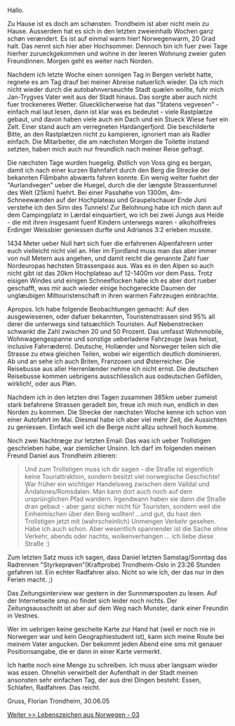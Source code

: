 <html><body><p>Hallo.

Zu Hause ist es doch am schønsten. Trondheim ist aber nicht mein zu Hause. Ausserdem hat es sich in den letzten zweieinhalb Wochen ganz schøn verændert. Es ist auf einmal warm hier! Norwegenwarm, 20 Grad halt. Das nennt sich hier aber Hochsommer. Dennoch bin ich fuer zwei Tage hierher zurueckgekommen und wohne in der leeren Wohnung zweier guten Freundinnen. Morgen geht es weiter nach Norden.

Nachdem ich letzte Woche einen sonnigen Tag in Bergen verlebt hatte, regnete es am Tag drauf bei meiner Abreise natuerlich wieder. Da ich mich nicht wieder durch die autobahnverseuchte Stadt quælen wollte, fuhr mich Jan-Trygves Vater weit aus der Stadt hinaus. Das sorgte aber auch nicht fuer trockeneres Wetter. Gluecklicherweise hat das "Statens vegvesen" - einfach mal laut lesen, dann ist klar was es bedeutet - viele Rastplætze gebaut, und davon haben viele auch ein Dach und ein Stueck Wiese fuer ein Zelt. Einer stand auch am verregneten Hardangerfjord. Die beschilderte Bitte, an den Rastplætzen nicht zu kampieren, ignoriert man als Radler einfach. Die Mitarbeiter, die am næchsten Morgen die Toilette instand setzten, haben mich auch nur freundlich nach meiner Reise gefragt.

Die næchsten Tage wurden huegelig. Østlich von Voss ging es bergan, damit ich nach einer kurzen Bahnfahrt durch den Berg die Strecke der bekannten Flåmbahn abwærts fahren konnte. Ein wenig weiter fuehrt der "Aurlandvegen" ueber die Huegel, durch die der længste Strassentunnel des Welt (25km) fuehrt. Bei einer Passhøhe von 1300m, 4m-Schneewænden auf der Hochplateau und Graupelschauer Ende Juni verstehe ich den Sinn des Tunnels! Zur Belohnung habe ich mich dann auf dem Campingplatz in Lærdal einquartiert, wo ich bei zwei Jungs aus Heide - die mit ihren insgesamt fuenf Kindern unterwegs waren - alkoholfreies Erdinger Weissbier geniessen durfte und Adrianos 3:2 erleben musste.

1434 Meter ueber Null hørt sich fuer die erfahrenen Alpenfahrern unter euch vielleicht nicht viel an. Hier im Fjordland muss man das aber immer von null Metern aus angehen, und damit reicht die genannte Zahl fuer Nordeuropas høchsten Strassenpass aus. Was es in den Alpen so auch nicht gibt ist das 20km Hochplateao auf 12-1400m vor dem Pass. Trotz eisigen Windes und einigen Schneeflocken habe ich es aber dort rueber geschafft, was mir auch wieder einige hochgereckte Daumen der unglæubigen Mittouristenschaft in ihren warmen Fahrzeugen einbrachte.

Apropos. Ich habe folgende Beobachtungen gemacht: Auf den ausgewiesenen, oder dafuer bekannten, Touristenstrassen sind 95% all derer die unterwegs sind tatsæchlich Touristen. Auf Nebenstrecken schwankt die Zahl zwischen 20 und 50 Prozent. Das umfasst Wohnmobile, Wohnwagengespanne und sonstige ueberladene Fahrzeuge (was heisst, inclusive Fahrrædern). Deutsche, Hollænder und Norweger teilen sich die Strasse zu etwa gleichen Teilen, wobei wir eigentlich deutlich dominieren. Ab und an sehe ich auch Briten, Franzosen und Østerreicher. Die Reisebusse aus aller Herrenlænder nehme ich nicht ernst. Die deutschen Reisebusse kommen uebrigens ausschliesslich aus osdeutschen Gefilden, wirklich!, oder aus Pløn.

Nachdem ich in den letzten drei Tagen zusammen 385km ueber zumeist stark befahrene Strassen geradelt bin, freue ich mich nun, endlich in den Norden zu kommen. Die Strecke der næchsten Woche kenne ich schon von einer Autofahrt im Mai. Diesmal habe ich aber viel mehr Zeit, die Aussichten zu geniessen. Einfach weil ich die Berge nicht allzu schnell hoch komme.

Noch zwei Nachtræge zur letzten Email: Das was ich ueber Trollstigen geschrieben habe, war ziemlicher Unsinn. Ich darf im folgenden meinen Freund Daniel aus Trondheim zitieren:

</p><blockquote>Und zum Trollstigen muss ich dir sagen - die Straße ist eigentlich keine Touriattraktion, sondern besitzt viel norwegische Geschichte! War früher ein wichtiger Handelsweg zwischen dem Valldal und Åndalsnes/Romsdalen. Man kann dort auch noch auf dem ursprünglichen Pfad wandern. Irgendwann haben sie dann die Straße dran gebaut - aber ganz sicher nicht für Touristen, sondern weil die Einheimischen über den Berg wollten! ...und gut, du hast den Trollstigen jetzt mit (wahrscheinlich) Unmengen Verkehr gesehen. Habe ich auch schon. Aber wesentlich spannender ist die Sache ohne Verkehr, abends oder nachts, wolkenverhangen ... ich liebe diese Straße :)</blockquote>

Zum letzten Satz muss ich sagen, dass Daniel letzten Samstag/Sonntag das Radrennen "Styrkeprøven"(Kraftprobe) Trondheim-Oslo in 23:26 Stunden gefahren ist. Ein echter Radfahrer also. Nicht so wie ich, der das nur in den Ferien macht. ;)

Das Zeitungsinterview war gestern in der Sunnmørsposten zu lesen. Auf der Internetseite smp.no findet sich leider noch nichts. Der Zeitungsausschnitt ist aber auf dem Weg nach Munster, dank einer Freundin in Vestnes.

Wer im uebrigen keine gescheite Karte zur Hand hat (weil er noch nie in Norwegen war und kein Geographiestudent ist), kann sich meine Route bei meinem Vater angucken. Der bekommt jeden Abend eine sms mit genauer Positionsangabe, die er dann in einer Karte vermerkt.

Ich hætte noch eine Menge zu schreiben. Ich muss aber langsam wieder was essen. Ohnehin verwirbelt der Aufenthalt in der Stadt meinen ansonsten sehr einfachen Tag, der aus drei Dingen besteht: Essen, Schlafen, Radfahren. Das reicht.

Gruss,
Florian
Trondheim, 30.06.05

<a href="lebenszeichen-aus-norwegen-03-summer-in-the-city" title="Lebenszeichen aus Norwegen - 03">Weiter &gt;&gt; Lebenszeichen aus Norwegen - 03</a></body></html>